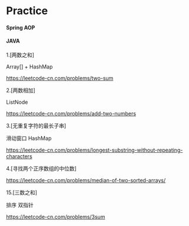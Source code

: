 # Practice

#### Spring AOP

#### JAVA

1.[两数之和] 

Array[] + HashMap 

https://leetcode-cn.com/problems/two-sum  


2.[两数相加]

ListNode

https://leetcode-cn.com/problems/add-two-numbers

3.[无重复字符的最长子串]

滑动窗口 HashMap

https://leetcode-cn.com/problems/longest-substring-without-repeating-characters


4.[寻找两个正序数组的中位数]

https://leetcode-cn.com/problems/median-of-two-sorted-arrays/


15.[三数之和]

排序 双指针

https://leetcode-cn.com/problems/3sum